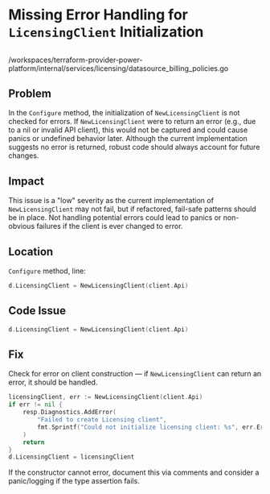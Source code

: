 # Missing Error Handling for `LicensingClient` Initialization

##

/workspaces/terraform-provider-power-platform/internal/services/licensing/datasource_billing_policies.go

## Problem

In the `Configure` method, the initialization of `NewLicensingClient` is not checked for errors. If `NewLicensingClient` were to return an error (e.g., due to a nil or invalid API client), this would not be captured and could cause panics or undefined behavior later. Although the current implementation suggests no error is returned, robust code should always account for future changes.

## Impact

This issue is a "low" severity as the current implementation of `NewLicensingClient` may not fail, but if refactored, fail-safe patterns should be in place. Not handling potential errors could lead to panics or non-obvious failures if the client is ever changed to error.

## Location

`Configure` method, line:
```go
d.LicensingClient = NewLicensingClient(client.Api)
```

## Code Issue

```go
d.LicensingClient = NewLicensingClient(client.Api)
```

## Fix

Check for error on client construction — if `NewLicensingClient` can return an error, it should be handled.

```go
licensingClient, err := NewLicensingClient(client.Api)
if err != nil {
    resp.Diagnostics.AddError(
        "Failed to create Licensing client",
        fmt.Sprintf("Could not initialize licensing client: %s", err.Error()),
    )
    return
}
d.LicensingClient = licensingClient
```
If the constructor cannot error, document this via comments and consider a panic/logging if the type assertion fails.
